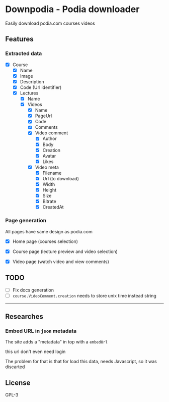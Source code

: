 # Downpodia - Podia downloader

Easily download podia.com courses videos

## Features

### **Extracted data**
- [x] Course
  - [x] Name
  - [x] Image
  - [x] Description
  - [x] Code (Url identifier)
  - [x] Lectures
    - [x] Name
    - [x] Videos
      - [x] Name
      - [x] PageUrl
      - [x] Code
      - [x] Comments
      - [x] Video comment
        - [x] Author
        - [x] Body
        - [x] Creation
        - [x] Avatar
        - [x] Likes
      - [x] Video meta
        - [x] Filename
        - [x] Url (to download)
        - [x] Width
        - [x] Height
        - [x] Size
        - [x] Bitrate
        - [x] CreatedAt

### Page generation
All pages have same design as podia.com
- [x] Home page (courses selection)
- [x] Course page (lecture preview and video selection)
- [x] Video page (watch video and view comments)



## TODO

- [ ] Fix docs generation
- [ ] `course.VideoComment.creation` needs to store unix time instead string

---

## Researches
<!--
### Podia website is a `Wordpress` site
If you access `/wp-admin` you get a message that your browser was been blocked.
But it doesn't

The pages uses the `storefront` script, which is a `Wordpress` theme
```html
<script src="https://cdn.podia.com/packs/js/storefront/index-b83927663680684733fc.js" data-turbo-track="reload"></script>
```

And it loads images from wp.com
-->
### Embed URL in `json` metadata
The site adds a "metadata" in top with a `embedUrl`

this url don't even need login

The problem for that is that for load  this data, needs Javascript, so it was discarted

## License

GPL-3
